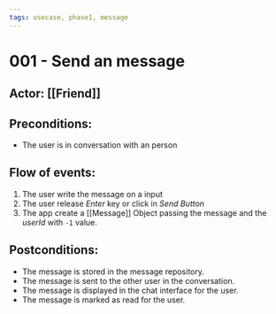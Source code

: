 ```yaml
---
tags: usecase, phase1, message
---
```


# 001 - Send an message
## Actor: [[Friend]]
## Preconditions:
- The user is in conversation with an person
## Flow of events:
1. The user write the message on a input
2. The user release *Enter* key or click in *Send Button*
3. The app create a [[Message]] Object passing the message and the *userId* with `-1` value.
## Postconditions:
- The message is stored in the message repository.
- The message is sent to the other user in the conversation.
- The message is displayed in the chat interface for the user.
- The message is marked as read for the user.